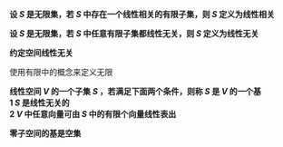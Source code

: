 **设 $S$ 是无限集，若 $S$ 中存在一个线性相关的有限子集，则 $S$ 定义为线性相关**  
  
**设 $S$ 是无限集，若 $S$ 中任意有限子集都线性无关，则 $S$ 定义为线性无关**  
  
**约定空间线性无关**  
  
使用有限中的概念来定义无限  
  
**线性空间 $V$ 的一个子集 $S$ ，若满足下面两个条件，则称 $S$ 是 $V$ 的一个基**  
**1  $S$ 是线性无关的**  
**2  $V$ 中任意向量可由 $S$ 中的有限个向量线性表出**  
  
**零子空间的基是空集**  
